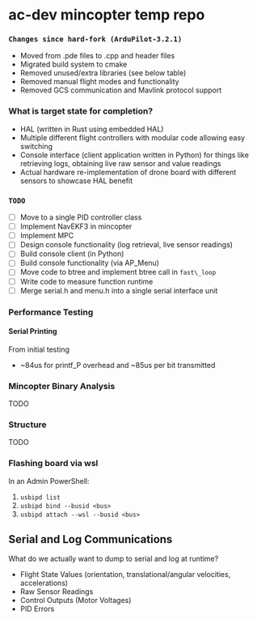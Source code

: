 # ac-dev mincopter temp repo

### `Changes since hard-fork (ArduPilot-3.2.1)`
- Moved from .pde files to .cpp and header files
- Migrated build system to cmake
- Removed unused/extra libraries (see below table)
- Removed manual flight modes and functionality
- Removed GCS communication and Mavlink protocol support

### What is target state for completion?
- HAL (written in Rust using embedded HAL)
- Multiple different flight controllers with modular code allowing easy switching
- Console interface (client application written in Python) for things like retrieving logs, obtaining live raw sensor and value readings
- Actual hardware re-implementation of drone board with different sensors to showcase HAL benefit

### `TODO`
- [ ] Move to a single PID controller class
- [ ] Implement NavEKF3 in mincopter
- [ ] Implement MPC
- [ ] Design console functionality (log retrieval, live sensor readings)
- [ ] Build console client (in Python)
- [ ] Build console functionality (via AP\_Menu)
- [ ] Move code to btree and implement btree call in `fast\_loop`
- [ ] Write code to measure function runtime
- [ ] Merge serial.h and menu.h into a single serial interface unit

### Performance Testing

#### Serial Printing
From initial testing
- ~84us for printf\_P overhead and ~85us per bit transmitted


### Mincopter Binary Analysis
TODO


### Structure
TODO

### Flashing board via wsl
In an Admin PowerShell:
1. `usbipd list`
2. `usbipd bind --busid <bus>`
3. `usbipd attach --wsl --busid <bus>`


## Serial and Log Communications
What do we actually want to dump to serial and log at runtime?

- Flight State Values (orientation, translational/angular velocities, accelerations)
- Raw Sensor Readings
- Control Outputs (Motor Voltages)
- PID Errors


